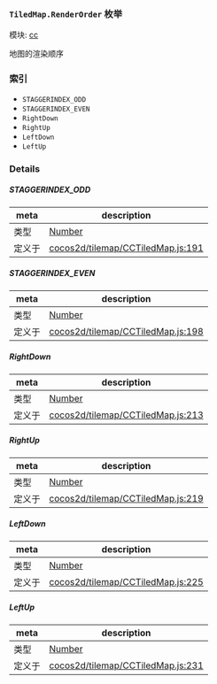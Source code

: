 ### `TiledMap.RenderOrder` 枚举



模块: [cc](../modules/cc.md)


地图的渲染顺序


### 索引
  - `STAGGERINDEX_ODD`
  - `STAGGERINDEX_EVEN`
  - `RightDown`
  - `RightUp`
  - `LeftDown`
  - `LeftUp`

### Details


##### STAGGERINDEX_ODD

> 

| meta | description |
|------|-------------|
| 类型 | <a href="https://developer.mozilla.org/en/JavaScript/Reference/Global_Objects/Number" class="crosslink external" target="_blank">Number</a> |
| 定义于 | [cocos2d/tilemap/CCTiledMap.js:191](https://github.com/cocos-creator/engine/blob/f120e67a8e229233f15e46cc51536723de44fd94/cocos2d/tilemap/CCTiledMap.js#L191) |



##### STAGGERINDEX_EVEN

> 

| meta | description |
|------|-------------|
| 类型 | <a href="https://developer.mozilla.org/en/JavaScript/Reference/Global_Objects/Number" class="crosslink external" target="_blank">Number</a> |
| 定义于 | [cocos2d/tilemap/CCTiledMap.js:198](https://github.com/cocos-creator/engine/blob/f120e67a8e229233f15e46cc51536723de44fd94/cocos2d/tilemap/CCTiledMap.js#L198) |



##### RightDown

> 

| meta | description |
|------|-------------|
| 类型 | <a href="https://developer.mozilla.org/en/JavaScript/Reference/Global_Objects/Number" class="crosslink external" target="_blank">Number</a> |
| 定义于 | [cocos2d/tilemap/CCTiledMap.js:213](https://github.com/cocos-creator/engine/blob/f120e67a8e229233f15e46cc51536723de44fd94/cocos2d/tilemap/CCTiledMap.js#L213) |



##### RightUp

> 

| meta | description |
|------|-------------|
| 类型 | <a href="https://developer.mozilla.org/en/JavaScript/Reference/Global_Objects/Number" class="crosslink external" target="_blank">Number</a> |
| 定义于 | [cocos2d/tilemap/CCTiledMap.js:219](https://github.com/cocos-creator/engine/blob/f120e67a8e229233f15e46cc51536723de44fd94/cocos2d/tilemap/CCTiledMap.js#L219) |



##### LeftDown

> 

| meta | description |
|------|-------------|
| 类型 | <a href="https://developer.mozilla.org/en/JavaScript/Reference/Global_Objects/Number" class="crosslink external" target="_blank">Number</a> |
| 定义于 | [cocos2d/tilemap/CCTiledMap.js:225](https://github.com/cocos-creator/engine/blob/f120e67a8e229233f15e46cc51536723de44fd94/cocos2d/tilemap/CCTiledMap.js#L225) |



##### LeftUp

> 

| meta | description |
|------|-------------|
| 类型 | <a href="https://developer.mozilla.org/en/JavaScript/Reference/Global_Objects/Number" class="crosslink external" target="_blank">Number</a> |
| 定义于 | [cocos2d/tilemap/CCTiledMap.js:231](https://github.com/cocos-creator/engine/blob/f120e67a8e229233f15e46cc51536723de44fd94/cocos2d/tilemap/CCTiledMap.js#L231) |


